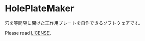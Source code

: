 # HolePlateMaker
穴を等間隔に開けた工作用プレートを自作できるソフトウェアです。

Please read [LICENSE](https://github.com/henjin0/HolePlateMaker/blob/main/LICENSE).
